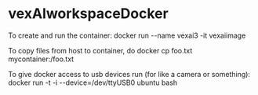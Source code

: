 # vexAIworkspaceDocker
To create and run the container: docker run --name vexai3 -it vexaiimage

To copy files from host to container, do docker cp foo.txt mycontainer:/foo.txt

To give docker access to usb devices run (for like a camera or something): docker run -t -i --device=/dev/ttyUSB0 ubuntu bash

